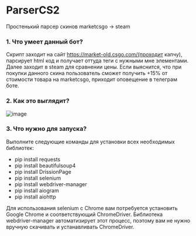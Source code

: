 # ParserCS2
Простенький парсер скинов marketcsgo -> steam

### 1. Что умеет данный бот?
Скрипт заходит на сайт https://market-old.csgo.com/(проходит капчу), парсирует html код и получает оттуда теги с нужными мне элементами. Далее заходит в steam для сравнении цены. Если выяснится, что при покупки данного скина пользователь сможет получить +15% от стоимости товара на marketcsgo, приходит оповещение в телеграм боте.

### 2. Как это выглядит?
![image](https://github.com/user-attachments/assets/86663a54-0c17-4fc6-926c-2def4a7e645d)

### 3. Что нужно для запуска?
Выполните следующие команды для установки всех необходимых библиотек:
* pip install requests
* pip install beautifulsoup4
* pip install DrissionPage
* pip install selenium
* pip install webdriver-manager
* pip install aiogram
* pip install aiohttp
  
Для использования selenium с Chrome вам потребуется установить Google Chrome и соответствующий ChromeDriver. Библиотека webdriver-manager автоматизирует этот процесс, поэтому вам не нужно вручную скачивать и устанавливать ChromeDriver.

